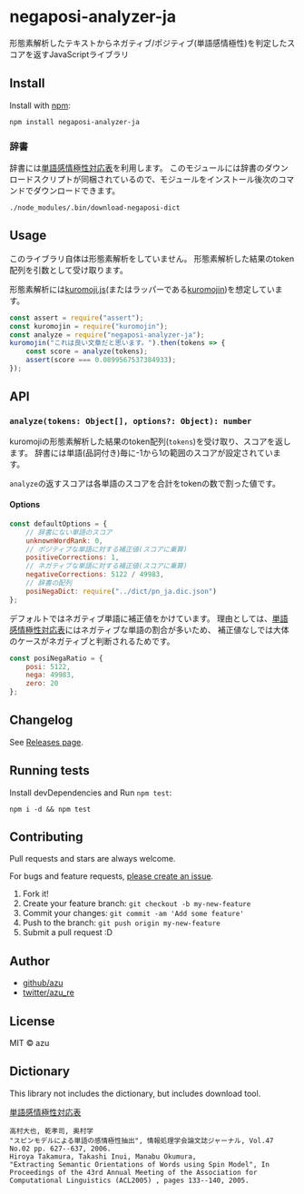 # negaposi-analyzer-ja

形態素解析したテキストからネガティブ/ポジティブ(単語感情極性)を判定したスコアを返すJavaScriptライブラリ

## Install

Install with [npm](https://www.npmjs.com/):

    npm install negaposi-analyzer-ja

### 辞書

辞書には[単語感情極性対応表](http://www.lr.pi.titech.ac.jp/~takamura/pndic_ja.html "PN Table")を利用します。
このモジュールには辞書のダウンロードスクリプトが同梱されているので、モジュールをインストール後次のコマンドでダウンロードできます。

    ./node_modules/.bin/download-negaposi-dict


## Usage

このライブラリ自体は形態素解析をしていません。
形態素解析した結果のtoken配列を引数として受け取ります。

形態素解析には[kuromoji.js](https://github.com/takuyaa/kuromoji.js "kuromoji.js")(またはラッパーである[kuromojin](https://github.com/azu/kuromojin "kuromojin"))を想定しています。

```js
const assert = require("assert");
const kuromojin = require("kuromojin");
const analyze = require("negaposi-analyzer-ja");
kuromojin("これは良い文章だと思います。").then(tokens => {
    const score = analyze(tokens);
    assert(score === 0.0899567537384933);
});
```

## API

### `analyze(tokens: Object[], options?: Object): number`

kuromojiの形態素解析した結果のtoken配列(`tokens`)を受け取り、スコアを返します。
辞書には単語(品詞付き)毎に-1から1の範囲のスコアが設定されています。

`analyze`の返すスコアは各単語のスコアを合計をtokenの数で割った値です。

#### Options

```js
const defaultOptions = {
    // 辞書にない単語のスコア
    unknownWordRank: 0,
    // ポジティブな単語に対する補正値(スコアに乗算)
    positiveCorrections: 1,
    // ネガティブな単語に対する補正値(スコアに乗算)
    negativeCorrections: 5122 / 49983,
    // 辞書の配列
    posiNegaDict: require("../dict/pn_ja.dic.json")
};
```

デフォルトではネガティブ単語に補正値をかけています。
理由としては、[単語感情極性対応表](http://www.lr.pi.titech.ac.jp/~takamura/pndic_ja.html "PN Table")にはネガティブな単語の割合が多いため、
補正値なしでは大体のケースがネガティブと判断されるためです。

```js
const posiNegaRatio = {
    posi: 5122,
    nega: 49983,
    zero: 20
};
```

## Changelog

See [Releases page](https://github.com/azu/negaposi-analyzer-ja/releases).

## Running tests

Install devDependencies and Run `npm test`:

    npm i -d && npm test

## Contributing

Pull requests and stars are always welcome.

For bugs and feature requests, [please create an issue](https://github.com/azu/negaposi-analyzer-ja/issues).

1. Fork it!
2. Create your feature branch: `git checkout -b my-new-feature`
3. Commit your changes: `git commit -am 'Add some feature'`
4. Push to the branch: `git push origin my-new-feature`
5. Submit a pull request :D

## Author

- [github/azu](https://github.com/azu)
- [twitter/azu_re](https://twitter.com/azu_re)

## License

MIT © azu

## Dictionary

This library not includes the dictionary, but includes download tool. 

[単語感情極性対応表](http://www.lr.pi.titech.ac.jp/~takamura/pndic_ja.html "PN Table")

    高村大也, 乾孝司, 奥村学
    "スピンモデルによる単語の感情極性抽出", 情報処理学会論文誌ジャーナル, Vol.47 No.02 pp. 627--637, 2006.
    Hiroya Takamura, Takashi Inui, Manabu Okumura,
    "Extracting Semantic Orientations of Words using Spin Model", In Proceedings of the 43rd Annual Meeting of the Association for Computational Linguistics (ACL2005) , pages 133--140, 2005. 